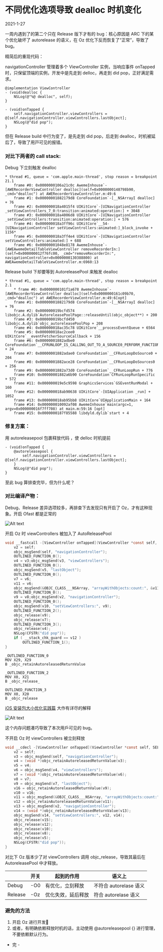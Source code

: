 # 不同优化选项导致 dealloc 时机变化
2021-1-27

⼀周内遇到了的第⼆个只在 Release 版下才有的 bug：核心原因是 ARC 下的某个优化破坏了 autorelease 的语义，在 Oz 优化下反⽽恢复了“正常”，导致了 bug。

精简后的重现代码：

navigationController 管理着多个 ViewController 实例，当响应事件 onTapped 时，只保留顶端的实例，开发中是先⾛到 delloc，再⾛到 did pop，正好满⾜需求。

```objc
@implementation ViewController
- (void)dealloc {
    NSLog(@"%@ dealloc", self);
}

- (void)onTapped {
    self.navigationController.viewControllers = @[self.navigationController.viewControllers.lastObject];
    NSLog(@"did pop");
}
```

但在 Release build 中⾏为变了，是先⾛到 did pop，后⾛到 dealloc，时机被延后了，导致了⽤⼾可⻅的报错。

### 对⽐下两者的 call stack:

Debug 下⽴刻触发 dealloc

```
* thread #1, queue = 'com.apple.main-thread', stop reason = breakpoint 21.1
    frame #0: 0x0000000106a21c0c AwemeInhouse`-[AWERecorderViewController dealloc](self=0x0000000148798b90, _cmd="dealloc") at AWERecorderViewController.m:49:6
    frame #1: 0x00000001882179d8 CoreFoundation`-[__NSArrayI dealloc] + 76
    frame #2: 0x000000018a4015f4 UIKitCore`-[UINavigationController _setViewControllers_7_0:transition:animated:operation:] + 3048
    frame #3: 0x000000018a4006d8 UIKitCore`-[UINavigationController _setViewControllers:transition:animated:operation:] + 576
    frame #4: 0x000000018a3ff96c UIKitCore`__54-[UINavigationController setViewControllers:animated:]_block_invoke + 1156* 
    frame #5: 0x000000018a3ff4e4 UIKitCore`-[UINavigationController setViewControllers:animated:] + 688
    frame #6: 0x00000001048e8178 AwemeInhouse`-[AWEAwemeDetailTableViewController removeRecorderIn:](self=0x000000012f76fc00, _cmd="removeRecorderIn:", navigationController=0x0000000130388800) at AWEAwemeDetailTableViewController.m:6960:13
```

Release build 下却要等到 AutoreleasePool 来触发 dealloc

```
* thread #1, queue = 'com.apple.main-thread', stop reason = breakpoint 2.1
    * frame #0: 0x0000000101f1a678 AwemeInhouse`-[AWERecorderViewController dealloc](self=0x0000000161c09b70, _cmd="dealloc") at AWERecorderViewController.m:49:6[opt]
    frame #1: 0x00000001882179d8 CoreFoundation`-[__NSArrayI dealloc] + 76
    frame #2: 0x000000019bcfd574 libobjc.A.dylib`AutoreleasePoolPage::releaseUntil(objc_object**) + 200
    frame #3: 0x000000019bcfd450 libobjc.A.dylib`objc_autoreleasePoolPop + 208
    frame #4: 0x000000018ac35c78 UIKitCore`__processEventQueue + 6564
    frame #5: 0x000000018ac2cee0 UIKitCore`__eventFetcherSourceCallback + 156
    frame #6: 0x00000001882adbe0 CoreFoundation`__CFRUNLOOP_IS_CALLING_OUT_TO_A_SOURCE0_PERFORM_FUNCTION__ + 24
    frame #7: 0x00000001882adae0 CoreFoundation`__CFRunLoopDoSource0 + 204
    frame #8: 0x00000001882ace28 CoreFoundation`__CFRunLoopDoSources0 + 256
    frame #9: 0x00000001882a73d0 CoreFoundation`__CFRunLoopRun + 776
    frame #10: 0x00000001882a6b90 CoreFoundation`CFRunLoopRunSpecific + 572
    frame #11: 0x000000019e5c9598 GraphicsServices`GSEventRunModal + 160
    frame #12: 0x000000018ab90638 UIKitCore`-[UIApplication _run] + 1052
    frame #13: 0x000000018ab95bb8 UIKitCore`UIApplicationMain + 164
    frame #14: 0x000000010092af08 AwemeInhouse`main(argc=1, argv=0x000000016f7ff708) at main.m:59:16 [opt]
    frame #15: 0x0000000187f85588 libdyld.dylib`start + 4
```

### 修复方案：

用 autoreleasepool 包裹释放代码 ，使 delloc 时机提前

```objc
- (void)onTapped {
    @autoreleasepool {
        self.navigationController.viewControllers = @[self.navigationController.viewControllers.lastObject];
    }
    NSLog(@"did pop");
}
```

至此 bug 算排查完毕，但为什么呢？

### 对比编译产物：

Debug、Release 差异选项较多，再排查下去发现只有开启了 Oz，才有这种现象。开启 Ofast 都是正常的

![Alt text](images/4273e078-44f3-11ee-ab18-7085c2c0fd86.png)

开启 Oz 时 viewControllers 被加入了 AutoReleasePool

```c
void __fastcall -[ViewController onTapped](ViewController *const self, SEL _cmd){
    v2 = self;
    objc_msgSend(self, "navigationController");
    OUTLINED_FUNCTION_0();
    v4 = v3;objc_msgSend(v3, "viewControllers");
    OUTLINED_FUNCTION_0();
    objc_msgSend(v5, "lastObject");
    OUTLINED_FUNCTION_0();
    v7 = v6;
    v11 = v6;
    objc_msgSend(&OBJC_CLASS___NSArray, "arrayWithObjects:count:", &v11, 1LL, v6);
    OUTLINED_FUNCTION_0();
    v9 = v8;objc_msgSend(v2, "navigationController");
    OUTLINED_FUNCTION_0();
    objc_msgSend(v10, "setViewControllers:", v9);
    OUTLINED_FUNCTION_2();
    objc_release(v9);
    objc_release(v7);
    OUTLINED_FUNCTION_3();
    objc_release(v4);
    NSLog(CFSTR("did pop"));
    if ( __stack_chk_guard == v12 )
        OUTLINED_FUNCTION_1();
}
```

```
_OUTLINED_FUNCTION_0
MOV X29, X29
B _objc_retainAutoreleasedReturnValue

_OUTLINED_FUNCTION_2
MOV X0, X21
B _objc_release_

OUTLINED_FUNCTION_3
MOV X0, X20
B _objc_release
```

[iOS 安装包大小优化实践篇](https://www.sohu.com/a/446186091_208051) 大作有详尽的解释

![Alt text](images/f365e660-44f3-11ee-bbf6-7085c2c0fd86.png)

这个内存问题凑巧导致了本次用戶可见的 bug。

不开启 Oz 时 viewControllers 被立刻释放

```c
void __cdecl -[ViewController onTapped](ViewController *const self, SEL _cmd){
    v2 = self;
    v3 = objc_msgSend(self, "navigationController");
    v4 = (void *)objc_retainAutoreleasedReturnValue(v3);
    v5 = v4;
    v6 = objc_msgSend(v4, "viewControllers");
    v7 = (void *)objc_retainAutoreleasedReturnValue(v6);
    v8 = v7;
    v9 = objc_msgSend(v7, "lastObject");
    v16 = objc_retainAutoreleasedReturnValue(v9);
    v10 = v16;
    v11 = objc_msgSend(&OBJC_CLASS___NSArray, "arrayWithObjects:count:", &v16, 1LL);
    v12 = objc_retainAutoreleasedReturnValue(v11);
    v13 = objc_msgSend(v2, "navigationController");
    v14 = (void *)objc_retainAutoreleasedReturnValue(v13);
    objc_msgSend(v14, "setViewControllers:", v12, v14);
    objc_release(v15);
    objc_release(v12);
    objc_release(v10);
    objc_release(v8);
    objc_release(v5);
    NSLog(CFSTR("did pop"));
}
```

对比下 Oz 版本少了对 viewControllers 调用 objc_release，导致其最后在 AutoreleasePool 中才释放。

|         | 开关 | 起到的作用         | 语义上                 |
| ------- | ---- | ------------------ | ---------------------- |
| Debug   | -O0  | 有优化，立刻释放   | 不符合 autorelase 语义 |
| Release | -Oz  | 优化失效，延后释放 | 符合 autorelase 语义   |

### 避免的方法
1. 开启 Oz 进行开发🐶
2. 或者，有明确依赖释放时机的话，主动使用 @autoreleasepool {} 进行管理，不要依赖默认行为。

- 完 -

